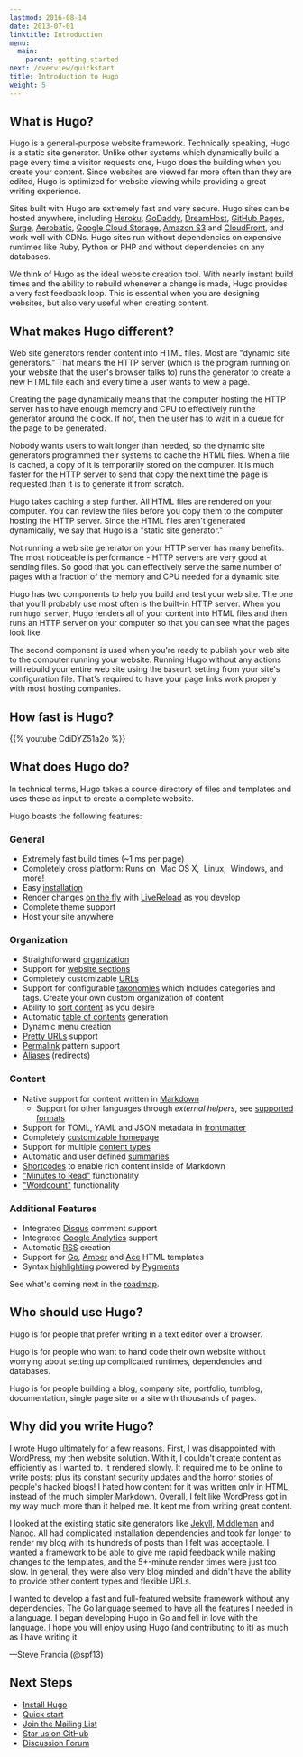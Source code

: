 ```yaml
---
lastmod: 2016-08-14
date: 2013-07-01
linktitle: Introduction
menu:
  main:
    parent: getting started
next: /overview/quickstart
title: Introduction to Hugo
weight: 5
---
```


## What is Hugo?

Hugo is a general-purpose website framework. Technically speaking, Hugo is
a static site generator. Unlike other systems which dynamically build a page
every time a visitor requests one, Hugo does the building when you create
your content. Since websites are viewed far more often than they are
edited, Hugo is optimized for website viewing while providing a great
writing experience.

Sites built with Hugo are extremely fast and very secure. Hugo sites can
be hosted anywhere, including [Heroku][], [GoDaddy][], [DreamHost][],
[GitHub Pages][], [Surge][], [Aerobatic][], [Google Cloud Storage][],
[Amazon S3][] and [CloudFront][], and work well with CDNs.
Hugo sites run without dependencies on expensive runtimes like Ruby,
Python or PHP and without dependencies on any databases.

[Heroku]: https://www.heroku.com/
[GoDaddy]: https://www.godaddy.com/
[DreamHost]: http://www.dreamhost.com/
[GitHub Pages]: https://pages.github.com/
[Aerobatic]: https://www.aerobatic.com/
[Google Cloud Storage]: http://cloud.google.com/storage/
[Amazon S3]: http://aws.amazon.com/s3/
[CloudFront]: http://aws.amazon.com/cloudfront/ "Amazon CloudFront"
[Surge]: https://surge.sh

We think of Hugo as the ideal website creation tool. With nearly instant
build times and the ability to rebuild whenever a change is made, Hugo
provides a very fast feedback loop. This is essential when you are
designing websites, but also very useful when creating content.

## What makes Hugo different?

Web site generators render content into HTML files. Most are "dynamic
site generators." That means the HTTP
server (which is the program running on your website that the user's
browser talks to) runs the generator to create a new HTML file
each and every time a user wants to view a page.

Creating the page dynamically means that the computer hosting
the HTTP server has to have enough memory and CPU to effectively run
the generator around the clock. If not, then the user has to wait
in a queue for the page to be generated.

Nobody wants users to wait longer than needed, so the dynamic site
generators programmed their systems to cache the HTML files. When
a file is cached, a copy of it is temporarily stored on the computer.
It is much faster for the HTTP server to send that copy the next time
the page is requested than it is to generate it from scratch.

Hugo takes caching a step further. All HTML files are rendered on your
computer. You can review the files before you copy them to the computer
hosting the HTTP server. Since the HTML files aren't generated dynamically,
we say that Hugo is a "static site generator."

Not running a web site generator on your HTTP server has many benefits.
The most noticeable is performance - HTTP servers are very good at
sending files. So good that you can effectively serve the same number
of pages with a fraction of the memory and CPU needed for a dynamic site.

Hugo has two components to help you build and test your web site. The
one that you'll probably use most often is the built-in HTTP server.
When you run `hugo server`, Hugo renders all of your content into
HTML files and then runs an HTTP server on your computer so that you
can see what the pages look like.

The second component is used when you're ready to publish your web
site to the computer running your website. Running Hugo without any
actions will rebuild your entire web site using the `baseurl` setting
from your site's configuration file. That's required to have your page
links work properly with most hosting companies.

## How fast is Hugo?

{{% youtube CdiDYZ51a2o %}}

## What does Hugo do?

In technical terms, Hugo takes a source directory of files and
templates and uses these as input to create a complete website.

Hugo boasts the following features:

### General

  * Extremely fast build times (~1 ms per page)
  * Completely cross platform: Runs on <i class="fa fa-apple"></i>&nbsp;Mac OS&nbsp;X, <i class="fa fa-linux"></i>&nbsp;Linux, <i class="fa fa-windows"></i>&nbsp;Windows, and more!
  * Easy [installation](/overview/installing/)
  * Render changes [on the fly](/overview/usage/) with [LiveReload](/extras/livereload/) as you develop
  * Complete theme support
  * Host your site anywhere

### Organization

  * Straightforward [organization](/content/organization/)
  * Support for [website sections](/content/sections/)
  * Completely customizable [URLs](/extras/urls/)
  * Support for configurable [taxonomies](/taxonomies/overview/) which includes categories and tags.  Create your own custom organization of content
  * Ability to [sort content](/content/ordering/) as you desire
  * Automatic [table of contents](/extras/toc/) generation
  * Dynamic menu creation
  * [Pretty URLs](/extras/urls/) support
  * [Permalink](/extras/permalinks/) pattern support
  * [Aliases](/extras/aliases/) (redirects)

### Content

  * Native support for content written in [Markdown](/content/example/)
    * Support for other languages through _external helpers_, see [supported formats](/content/supported-formats)
  * Support for TOML, YAML and JSON metadata in [frontmatter](/content/front-matter/)
  * Completely [customizable homepage](/layout/homepage/)
  * Support for multiple [content types](/content/types/)
  * Automatic and user defined [summaries](/content/summaries/)
  * [Shortcodes](/extras/shortcodes/) to enable rich content inside of Markdown
  * ["Minutes to Read"](/layout/variables/) functionality
  * ["Wordcount"](/layout/variables/) functionality

### Additional Features

  * Integrated [Disqus](https://disqus.com/) comment support
  * Integrated [Google Analytics](https://google-analytics.com/) support
  * Automatic [RSS](/layout/rss/) creation
  * Support for [Go](http://golang.org/pkg/html/template/), [Amber](https://github.com/eknkc/amber) and [Ace](http://ace.yoss.si/) HTML templates
  * Syntax [highlighting](/extras/highlighting/) powered by [Pygments](http://pygments.org/)

See what's coming next in the [roadmap](/meta/roadmap/).

## Who should use Hugo?

Hugo is for people that prefer writing in a text editor over
a browser.

Hugo is for people who want to hand code their own website without
worrying about setting up complicated runtimes, dependencies and
databases.

Hugo is for people building a blog, company site, portfolio, tumblog,
documentation, single page site or a site with thousands of
pages.

## Why did you write Hugo?

I wrote Hugo ultimately for a few reasons. First, I was disappointed with
WordPress, my then website solution. With it, I couldn't create
content as efficiently as I wanted to.
It rendered slowly. It required me to be online to write
posts: plus its constant security updates and the horror stories of people's
hacked blogs! I hated how content for it was written only in HTML, instead of the much
simpler Markdown. Overall, I felt like WordPress got in my way
much more than it helped me. It kept
me from writing great content.

I looked at the existing static site generators
like [Jekyll][], [Middleman][] and [Nanoc][].
All had complicated installation dependencies and took far longer to render
my blog with its hundreds of posts than I felt was acceptable. I wanted
a framework to be able to give me rapid feedback while making changes to the
templates, and the 5+-minute render times were just too slow. In general,
they were also very blog minded and didn't have the ability to provide
other content types and flexible URLs.

[Jekyll]: http://jekyllrb.com/
[Middleman]: https://middlemanapp.com/
[Nanoc]: http://nanoc.ws/

I wanted to develop a fast and full-featured website framework without any
dependencies. The [Go language][] seemed to have all the features I needed
in a language. I began developing Hugo in Go and fell in love with the
language. I hope you will enjoy using Hugo (and contributing to it) as much
as I have writing it.

&mdash;Steve Francia (@spf13)

[Go language]: http://golang.org/ "The Go Programming Language"

## Next Steps

 * [Install Hugo](/overview/installing/)
 * [Quick start](/overview/quickstart/)
 * [Join the Mailing List](/community/mailing-list/)
 * [Star us on GitHub](https://github.com/spf13/hugo)
 * [Discussion Forum](http://discuss.gohugo.io/)
